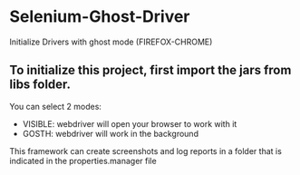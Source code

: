 # Selenium-Ghost-Driver
Initialize Drivers with ghost mode (FIREFOX-CHROME)

## To initialize this project, first import the jars from libs folder.

You can select 2 modes:
  - VISIBLE: webdriver will open your browser to work with it
  - GOSTH: webdriver will work in the background

This framework can create screenshots and log reports in a folder that is indicated in the properties.manager file
